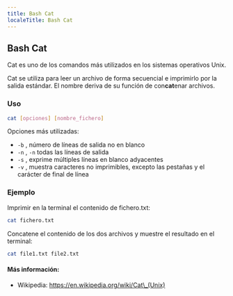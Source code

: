```yaml
---
title: Bash Cat
localeTitle: Bash Cat
---
```

## Bash Cat

Cat es uno de los comandos más utilizados en los sistemas operativos Unix.

Cat se utiliza para leer un archivo de forma secuencial e imprimirlo por la salida estándar. El nombre deriva de su función de con**cat**enar archivos.

### Uso

```bash
cat [opciones] [nombre_fichero] 
```

Opciones más utilizadas:

*   `-b` , número de líneas de salida no en blanco
*   `-n` , `-n` todas las líneas de salida
*   `-s` , exprime múltiples líneas en blanco adyacentes
*   `-v` , muestra caracteres no imprimibles, excepto las pestañas y el carácter de final de línea

### Ejemplo

Imprimir en la terminal el contenido de fichero.txt:

```bash
cat fichero.txt 
```

Concatene el contenido de los dos archivos y muestre el resultado en el terminal:

```bash
cat file1.txt file2.txt 
```

#### Más información:

*   Wikipedia: https://en.wikipedia.org/wiki/Cat\_(Unix)
